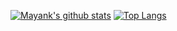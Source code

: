 [![Mayank's github stats](https://github-readme-stats.vercel.app/api?username=mayank-pq2q4&bg_color=0,141e3004,141e3004&title_color=fff&text_color=fff&show_icons=true)](https://github.com/mayank-pq2q4/mayank-pq2q4)
[![Top Langs](https://github-readme-stats.vercel.app/api/top-langs/?username=mayank-pq2q4&langs_count=10&layout=compact&bg_color=0,141e3004,141e3004&title_color=fff&text_color=fff&hide=jupyter%20notebook,html,java)](https://github.com/mayank-pq2q4/mayank-pq2q4)
